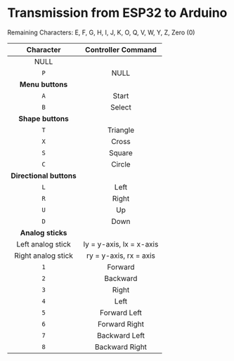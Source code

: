 # Transmission from ESP32 to Arduino
Remaining Characters:
E, F, G, H, I, J, K, O, Q, V, W, Y, Z, Zero (0)

| **Character** | **Controller Command** |
|     :---: |       :---:        |
| NULL |
| `P` | NULL |
| **Menu buttons** |
| `A` | Start |
| `B` | Select |
| **Shape buttons** |
| `T` | Triangle |
| `X` | Cross |
| `S` | Square |
| `C` | Circle |
| **Directional buttons** |
| `L` | Left |
| `R` | Right |
| `U` | Up |
| `D` | Down |
| **Analog sticks** |
| Left analog stick | ly = y-axis, lx = x-axis |
| Right analog stick | ry = y-axis, rx = axis |
| `1` | Forward |
| `2` | Backward |
| `3` | Right |
| `4` | Left |
| `5` | Forward Left |
| `6` | Forward Right |
| `7` | Backward Left |
| `8` | Backward Right |